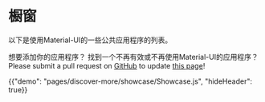 # 橱窗

<p class="description">以下是使用Material-UI的一些公共应用程序的列表。</p>

想要添加你的应用程序？ 找到一个不再有效或不再使用Material-UI的应用程序？ Please submit a pull request on [GitHub](https://github.com/mui-org/material-ui) to update [this page](https://github.com/mui-org/material-ui/blob/v3.x/docs/src/pages/discover-more/showcase/appList.js)!

{{"demo": "pages/discover-more/showcase/Showcase.js", "hideHeader": true}}